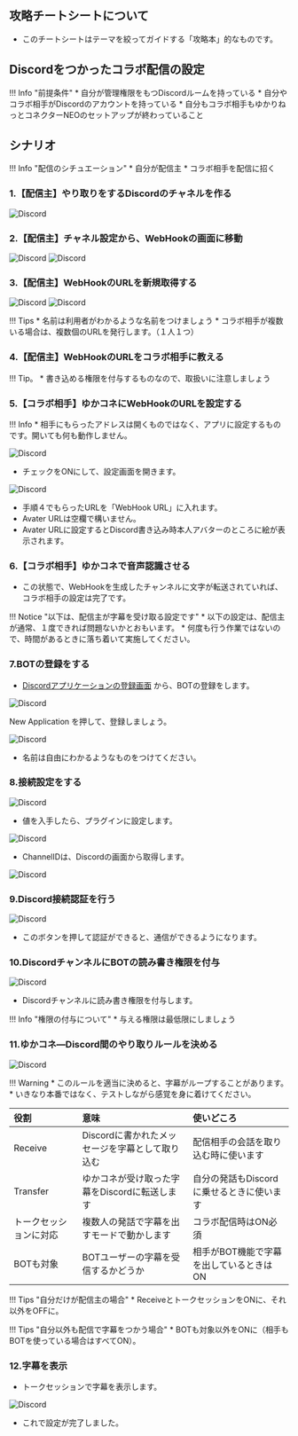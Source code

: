 ## 攻略チートシートについて

* このチートシートはテーマを絞ってガイドする「攻略本」的なものです。

## Discordをつかったコラボ配信の設定
!!! Info "前提条件"
    * 自分が管理権限をもつDiscordルームを持っている
    * 自分やコラボ相手がDiscordのアカウントを持っている
    * 自分もコラボ相手もゆかりねっとコネクターNEOのセットアップが終わっていること

## シナリオ
!!! Info "配信のシチュエーション"
    * 自分が配信主
    * コラボ相手を配信に招く

### 1.【配信主】やり取りをするDiscordのチャネルを作る
![Discord](images/cs_colab_discord_p2.png)

### 2.【配信主】チャネル設定から、WebHookの画面に移動
![Discord](images/cs_colab_discord_p1.png)
![Discord](images/cs_colab_discord_p3.png)

### 3.【配信主】WebHookのURLを新規取得する
![Discord](images/cs_colab_discord_p4.png)
![Discord](images/cs_colab_discord_p5.png)

!!! Tips
    * 名前は利用者がわかるような名前をつけましょう
    * コラボ相手が複数いる場合は、複数個のURLを発行します。（１人１つ）

### 4.【配信主】WebHookのURLをコラボ相手に教える

!!! Tip。
    * 書き込める権限を付与するものなので、取扱いに注意しましょう

### 5.【コラボ相手】ゆかコネにWebHookのURLを設定する

!!! Info
    * 相手にもらったアドレスは開くものではなく、アプリに設定するものです。開いても何も動作しません。

![Discord](images/cs_colab_discord_p6.png)

* チェックをONにして、設定画面を開きます。

![Discord](images/cs_colab_discord_p7.png)

* 手順４でもらったURLを「WebHook URL」に入れます。
* Avater URLは空欄で構いません。
* Avater URLに設定するとDiscord書き込み時本人アバターのところに絵が表示されます。

### 6.【コラボ相手】ゆかコネで音声認識させる

* この状態で、WebHookを生成したチャンネルに文字が転送されていれば、コラボ相手の設定は完了です。

!!! Notice "以下は、配信主が字幕を受け取る設定です"
    * 以下の設定は、配信主が通常、１度できれば問題ないかとおもいます。
    * 何度も行う作業ではないので、時間があるときに落ち着いて実施してください。


### 7.BOTの登録をする

* [Discordアプリケーションの登録画面](https://discord.com/developers/applications) から、BOTの登録をします。

![Discord](images/cs_colab_discord_p9.png)

New Application を押して、登録しましょう。

![Discord](images/cs_colab_discord_p10.png)

* 名前は自由にわかるようなものをつけてください。

### 8.接続設定をする

![Discord](images/cs_colab_discord_p11.png)

* 値を入手したら、プラグインに設定します。

![Discord](images/cs_colab_discord_p12.png)

* ChannelIDは、Discordの画面から取得します。

![Discord](images/cs_colab_discord_p13.png)

### 9.Discord接続認証を行う

![Discord](images/cs_colab_discord_p14.png)

* このボタンを押して認証ができると、通信ができるようになります。

### 10.DiscordチャンネルにBOTの読み書き権限を付与

![Discord](images/cs_colab_discord_p15.png)

* Discordチャンネルに読み書き権限を付与します。

!!! Info "権限の付与について"
    * 与える権限は最低限にしましょう

### 11.ゆかコネ―Discord間のやり取りルールを決める

![Discord](images/cs_colab_discord_p16.png)

!!! Warning
    * このルールを適当に決めると、字幕がループすることがあります。
    * いきなり本番ではなく、テストしながら感覚を身に着けてください。

|役割|意味|使いどころ|
|:---|:--|:--------|
|Receive|Discordに書かれたメッセージを字幕として取り込む|配信相手の会話を取り込む時に使います|
|Transfer|ゆかコネが受け取った字幕をDiscordに転送します|自分の発話もDiscordに乗せるときに使います|
|トークセッションに対応|複数人の発話で字幕を出すモードで動かします|コラボ配信時はON必須|
|BOTも対象|BOTユーザーの字幕を受信するかどうか|相手がBOT機能で字幕を出しているときはON|

!!! Tips "自分だけが配信主の場合"
    * ReceiveとトークセッションをONに、それ以外をOFFに。

!!! Tips "自分以外も配信で字幕をつかう場合"
    * BOTも対象以外をONに（相手もBOTを使っている場合はすべてON）。


### 12.字幕を表示

* トークセッションで字幕を表示します。

![Discord](images/cs_colab_discord_p17.png)

* これで設定が完了しました。
